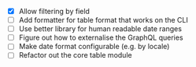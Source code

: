 - [x] Allow filtering by field
- [ ] Add formatter for table format that works on the CLI
- [ ] Use better library for human readable date ranges
- [ ] Figure out how to externalise the GraphQL queries
- [ ] Make date format configurable (e.g. by locale)
- [ ] Refactor out the core table module